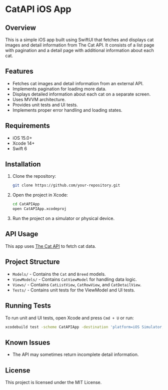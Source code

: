 # CatAPI iOS App

## Overview
This is a simple iOS app built using SwiftUI that fetches and displays cat images and detail information from The Cat API. It consists of a list page with pagination and a detail page with additional information about each cat.

## Features
- Fetches cat images and detail information from an external API.
- Implements pagination for loading more data.
- Displays detailed information about each cat on a separate screen.
- Uses MVVM architecture.
- Provides unit tests and UI tests.
- Implements proper error handling and loading states.

## Requirements
- iOS 15.0+
- Xcode 14+
- Swift 6

## Installation
1. Clone the repository:
   ```sh
   git clone https://github.com/your-repository.git
   ```
2. Open the project in Xcode:
   ```sh
   cd CatAPIApp
   open CatAPIApp.xcodeproj
   ```
3. Run the project on a simulator or physical device.

## API Usage
This app uses [The Cat API](https://thecatapi.com/) to fetch cat data.

## Project Structure
- `Models/` - Contains the `Cat` and `Breed` models.
- `ViewModels/` - Contains `CatViewModel` for handling data logic.
- `Views/` - Contains `CatListView`, `CatRowView`, and `CatDetailView`.
- `Tests/` - Contains unit tests for the ViewModel and UI tests.

## Running Tests
To run unit and UI tests, open Xcode and press `Cmd + U` or run:
```sh
xcodebuild test -scheme CatAPIApp -destination 'platform=iOS Simulator,name=iPhone 14,OS=latest'
```

## Known Issues
- The API may sometimes return incomplete detail information.

## License
This project is licensed under the MIT License.

